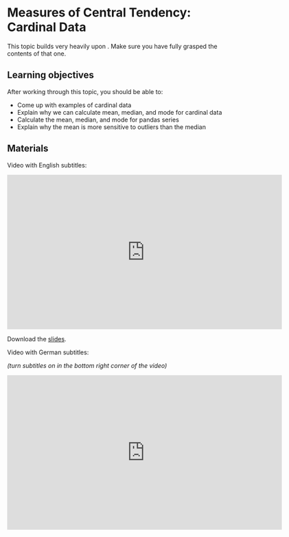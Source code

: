 # Measures of Central Tendency: Cardinal Data

This topic builds very heavily upon [](#types-of-data-dtypes-des-stats). Make sure you
have fully grasped the contents of that one.

## Learning objectives

After working through this topic, you should be able to:

- Come up with examples of cardinal data
- Explain why we can calculate mean, median, and mode for cardinal data
- Calculate the mean, median, and mode for pandas series
- Explain why the mean is more sensitive to outliers than the median

## Materials

Video with English subtitles:

<iframe
  src="https://electure.uni-bonn.de/paella7/ui/watch.html?id=80dff247-f71f-41c4-bac2-9adb42aea9ba"
  width="640"
  height="360"
  frameborder="0"
  allowfullscreen
></iframe>

Download the [slides](descriptive_statistics-central_tendency_cardinal_data.pdf).

Video with German subtitles:

*(turn subtitles on in the bottom right corner of the video)*

<iframe
  src="https://electure.uni-bonn.de/paella7/ui/watch.html?id=b6bbc23e-4b91-4086-84f0-376a9ca2a841"
  width="640"
  height="360"
  frameborder="0"
  allowfullscreen
></iframe>
